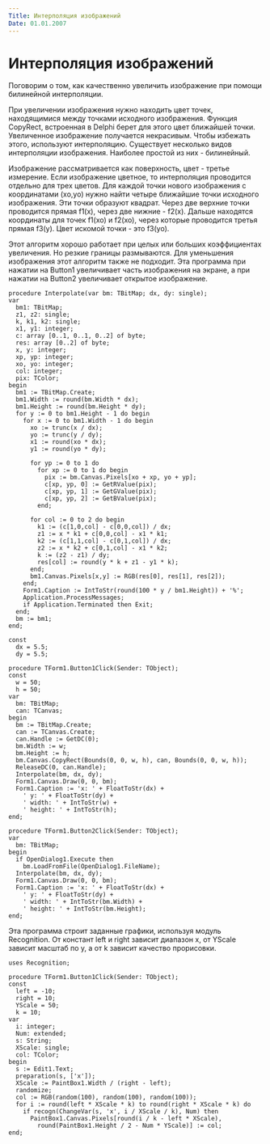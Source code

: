 ```yaml
---
Title: Интерполяция изображений
Date: 01.01.2007
---
```



Интерполяция изображений
========================

Поговорим о том, как качественно увеличить изображение при помощи
билинейной интерполяции.

При увеличении изображения нужно находить цвет точек, находящимися между
точками исходного изображения. Функция CopyRect, встроенная в Delphi
берет для этого цвет ближайшей точки. Увеличенное изображение получается
некрасивым. Чтобы избежать этого, используют интерполяцию. Существует
несколько видов интерполяции изображения. Наиболее простой из них -
билинейный.

Изображение рассматривается как поверхность, цвет - третье измерение.
Если изображение цветное, то интерполяция проводится отдельно для трех
цветов. Для каждой точки нового изображения с координатами (xo,yo) нужно
найти четыре ближайшие точки исходного изображения. Эти точки образуют
квадрат. Через две верхние точки проводится прямая f1(x), через две
нижние - f2(x). Дальше находятся координаты для точек f1(xo) и f2(xo),
через которые проводится третья прямая f3(y). Цвет искомой точки - это
f3(yo).

Этот алгоритм хорошо работает при целых или больших коэффициентах
увеличения. Но резкие границы размываются. Для уменьшения изображения
этот алгоритм также не подходит. Эта программа при нажатии на Button1
увеличивает часть изображения на экране, а при нажатии на Button2
увеличивает открытое изображение.

    procedure Interpolate(var bm: TBitMap; dx, dy: single);
    var
      bm1: TBitMap;
      z1, z2: single;
      k, k1, k2: single;
      x1, y1: integer;
      c: array [0..1, 0..1, 0..2] of byte;
      res: array [0..2] of byte;
      x, y: integer;
      xp, yp: integer;
      xo, yo: integer;
      col: integer;
      pix: TColor;
    begin
      bm1 := TBitMap.Create;
      bm1.Width := round(bm.Width * dx);
      bm1.Height := round(bm.Height * dy);
      for y := 0 to bm1.Height - 1 do begin
        for x := 0 to bm1.Width - 1 do begin
          xo := trunc(x / dx);
          yo := trunc(y / dy);
          x1 := round(xo * dx);
          y1 := round(yo * dy);
     
          for yp := 0 to 1 do
            for xp := 0 to 1 do begin
              pix := bm.Canvas.Pixels[xo + xp, yo + yp];
              c[xp, yp, 0] := GetRValue(pix);
              c[xp, yp, 1] := GetGValue(pix);
              c[xp, yp, 2] := GetBValue(pix);
            end;
     
          for col := 0 to 2 do begin
            k1 := (c[1,0,col] - c[0,0,col]) / dx;
            z1 := x * k1 + c[0,0,col] - x1 * k1;
            k2 := (c[1,1,col] - c[0,1,col]) / dx;
            z2 := x * k2 + c[0,1,col] - x1 * k2;
            k := (z2 - z1) / dy;
            res[col] := round(y * k + z1 - y1 * k);
          end;
          bm1.Canvas.Pixels[x,y] := RGB(res[0], res[1], res[2]);
        end;
        Form1.Caption := IntToStr(round(100 * y / bm1.Height)) + '%';
        Application.ProcessMessages;
        if Application.Terminated then Exit;
      end;
      bm := bm1;
    end;
     
    const
      dx = 5.5;
      dy = 5.5;
     
    procedure TForm1.Button1Click(Sender: TObject);
    const
      w = 50;
      h = 50;
    var
      bm: TBitMap;
      can: TCanvas;
    begin
      bm := TBitMap.Create;
      can := TCanvas.Create;
      can.Handle := GetDC(0);
      bm.Width := w;
      bm.Height := h;
      bm.Canvas.CopyRect(Bounds(0, 0, w, h), can, Bounds(0, 0, w, h));
      ReleaseDC(0, can.Handle);
      Interpolate(bm, dx, dy);
      Form1.Canvas.Draw(0, 0, bm);
      Form1.Caption := 'x: ' + FloatToStr(dx) +
        ' y: ' + FloatToStr(dy) +
        ' width: ' + IntToStr(w) +
        ' height: ' + IntToStr(h);
    end;
     
    procedure TForm1.Button2Click(Sender: TObject);
    var
      bm: TBitMap;
    begin
      if OpenDialog1.Execute then
        bm.LoadFromFile(OpenDialog1.FileName);
      Interpolate(bm, dx, dy);
      Form1.Canvas.Draw(0, 0, bm);
      Form1.Caption := 'x: ' + FloatToStr(dx) +
        ' y: ' + FloatToStr(dy) +
        ' width: ' + IntToStr(bm.Width) +
        ' height: ' + IntToStr(bm.Height);
    end;

Эта программа строит заданные графики, используя модуль Recognition. От
констант left и right зависит диапазон x, от YScale зависит масштаб по
y, а от k зависит качество прорисовки.

    uses Recognition;
     
    procedure TForm1.Button1Click(Sender: TObject);
    const
      left = -10;
      right = 10;
      YScale = 50;
      k = 10;
    var
      i: integer;
      Num: extended;
      s: String;
      XScale: single;
      col: TColor;
    begin
      s := Edit1.Text;
      preparation(s, ['x']);
      XScale := PaintBox1.Width / (right - left);
      randomize;
      col := RGB(random(100), random(100), random(100));
      for i := round(left * XScale * k) to round(right * XScale * k) do
        if recogn(ChangeVar(s, 'x', i / XScale / k), Num) then
          PaintBox1.Canvas.Pixels[round(i / k - left * XScale),
            round(PaintBox1.Height / 2 - Num * YScale)] := col;
    end;
